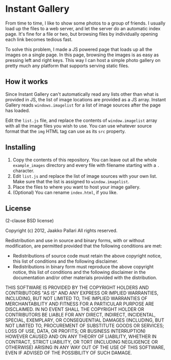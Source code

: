 # Instant Gallery

From time to time, I like to show some photos to a group of friends. I usually
load up the files to a web server, and let the server do an automatic index
page. It's fine for a file or two, but browsing files by individually opening
each link becomes tedious fast.

To solve this problem, I made a JS powered page that loads up all the images on
a single page. In this page, browsing the images is as easy as pressing left
and right keys. This way I can host a simple photo gallery on pretty much any
platform that supports serving static files.

## How it works

Since Instant Gallery can't automatically read any lists other than what is
provided in JS, the list of image locations are provided as a JS array. Instant
Gallery reads `windows.imagelist` for a list of image sources after the page
has loaded.

Edit the `list.js` file, and replace the contents of `window.imagelist` array
with all the image files you wish to use. You can use whatever source format
that the `img` HTML tag can use as its `src` property.

## Installing

1. Copy the contents of this repository. You can leave out all the whole
   `example_images` directory and every file with filename starting with a `.`
   character.
2. Edit `list.js` and replace the list of image sources with your own
   list. Make sure that the list is assigned to `window.imagelist`.
3. Place the files to where you want to host your image gallery.
4. (Optional) You can rename `index.html`, if you like.

## License

(2-clause BSD license)

Copyright (c) 2012, Jaakko Pallari
All rights reserved.

Redistribution and use in source and binary forms, with or without
modification, are permitted provided that the following conditions are met:

* Redistributions of source code must retain the above copyright notice, this
list of conditions and the following disclaimer.
* Redistributions in binary form must reproduce the above copyright notice,
this list of conditions and the following disclaimer in the documentation
and/or other materials provided with the distribution.

THIS SOFTWARE IS PROVIDED BY THE COPYRIGHT HOLDERS AND CONTRIBUTORS "AS IS" AND
ANY EXPRESS OR IMPLIED WARRANTIES, INCLUDING, BUT NOT LIMITED TO, THE IMPLIED
WARRANTIES OF MERCHANTABILITY AND FITNESS FOR A PARTICULAR PURPOSE ARE
DISCLAIMED. IN NO EVENT SHALL THE COPYRIGHT HOLDER OR CONTRIBUTORS BE LIABLE
FOR ANY DIRECT, INDIRECT, INCIDENTAL, SPECIAL, EXEMPLARY, OR CONSEQUENTIAL
DAMAGES (INCLUDING, BUT NOT LIMITED TO, PROCUREMENT OF SUBSTITUTE GOODS OR
SERVICES; LOSS OF USE, DATA, OR PROFITS; OR BUSINESS INTERRUPTION) HOWEVER
CAUSED AND ON ANY THEORY OF LIABILITY, WHETHER IN CONTRACT, STRICT LIABILITY,
OR TORT (INCLUDING NEGLIGENCE OR OTHERWISE) ARISING IN ANY WAY OUT OF THE USE
OF THIS SOFTWARE, EVEN IF ADVISED OF THE POSSIBILITY OF SUCH DAMAGE.
